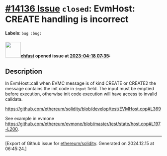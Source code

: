 # [\#14136 Issue](https://github.com/ethereum/solidity/issues/14136) `closed`: EvmHost: CREATE handling is incorrect
**Labels**: `bug :bug:`


#### <img src="https://avatars.githubusercontent.com/u/573380?u=6cd4b0f473d862749cbed137d0bb32b726ae071f&v=4" width="50">[chfast](https://github.com/chfast) opened issue at [2023-04-18 07:35](https://github.com/ethereum/solidity/issues/14136):

## Description

In EvmHost::call when EVMC message is of kind CREATE or CREATE2 the message contains the init code in `input` field. The input must be emptied before execution, otherwise init code execution will have access to invalid calldata.

https://github.com/ethereum/solidity/blob/develop/test/EVMHost.cpp#L369

See example in evmone https://github.com/ethereum/evmone/blob/master/test/state/host.cpp#L197-L200.




-------------------------------------------------------------------------------



[Export of Github issue for [ethereum/solidity](https://github.com/ethereum/solidity). Generated on 2024.12.15 at 06:45:24.]

